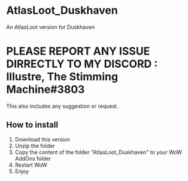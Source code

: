 # AtlasLoot_Duskhaven
An AtlasLoot version for Duskhaven

# PLEASE REPORT ANY ISSUE DIRRECTLY TO MY DISCORD : Illustre, The Stimming Machine#3803
This also includes any suggestion or request.

## How to install
1. Download this version
2. Unzip the folder
3. Copy the content of the folder "AtlasLoot_Duskhaven" to your WoW AddOns folder
4. Restart WoW
5. Enjoy

